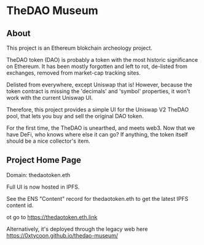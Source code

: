 # TheDAO Museum

## About

This project is an Ethereum blokchain archeology project.

TheDAO token (DAO) is probably a token with the most historic significance on Ethereum. It has been mostly forgotten and left to rot, de-listed from exchanges, removed from market-cap tracking sites.

Delisted from everywhere, except Uniswap that is! However, because the token contract is missing the 'decimals' and 'symbol' properties, it won't work with the current Uniswap UI. 

Therefore, this project provides a simple UI for the Uniswap V2 TheDAO pool, that lets you buy and sell the original DAO token.

For the first time, the TheDAO is unearthed, and meets web3. Now that we have DeFi, who knows where else it can go? If anything, the token itself should be a nice collector's item.

## Project Home Page

Domain: thedaotoken.eth

Full UI is now hosted in IPFS.

See the ENS "Content" record for thedaotoken.eth to get the latest IPFS content id.

ot go to https://thedaotoken.eth.link

Alternatively, it's deployed through the legacy web here https://0xtycoon.github.io/thedao-museum/

